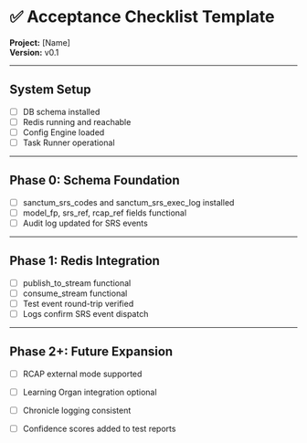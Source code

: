 # ✅ Acceptance Checklist Template
**Project:** [Name]  
**Version:** v0.1

---

## System Setup
- [ ] DB schema installed
- [ ] Redis running and reachable
- [ ] Config Engine loaded
- [ ] Task Runner operational

---

## Phase 0: Schema Foundation
- [ ] sanctum_srs_codes and sanctum_srs_exec_log installed
- [ ] model_fp, srs_ref, rcap_ref fields functional
- [ ] Audit log updated for SRS events

---

## Phase 1: Redis Integration
- [ ] publish_to_stream functional
- [ ] consume_stream functional
- [ ] Test event round-trip verified
- [ ] Logs confirm SRS event dispatch

---

## Phase 2+: Future Expansion
- [ ] RCAP external mode supported
- [ ] Learning Organ integration optional
- [ ] Chronicle logging consistent
- [ ] Confidence scores added to test reports

